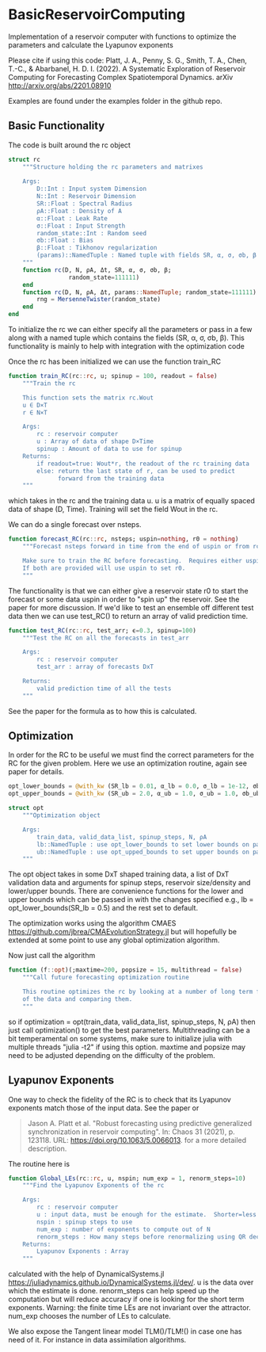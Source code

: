 # BasicReservoirComputing
Implementation of a reservoir computer with functions to optimize the parameters and calculate the Lyapunov exponents

Please cite if using this code:
Platt, J. A., Penny, S. G., Smith, T. A., Chen, T.-C., & Abarbanel, H. D. I. (2022). A Systematic Exploration of Reservoir Computing for Forecasting Complex Spatiotemporal Dynamics. arXiv http://arxiv.org/abs/2201.08910

Examples are found under the examples folder in the github repo.

## Basic Functionality
The code is built around the rc object

```Julia
struct rc 
    """Structure holding the rc parameters and matrixes
    
    Args:
        D::Int : Input system Dimension
        N::Int : Reservoir Dimension
        SR::Float : Spectral Radius
        ρA::Float : Density of A
        α::Float : Leak Rate
        σ::Float : Input Strength
        random_state::Int : Random seed
        σb::Float : Bias
        β::Float : Tikhonov regularization
        (params)::NamedTuple : Named tuple with fields SR, α, σ, σb, β
    """
    function rc(D, N, ρA, Δt, SR, α, σ, σb, β;
                 random_state=111111)
    end
    function rc(D, N, ρA, Δt, params::NamedTuple; random_state=111111)
        rng = MersenneTwister(random_state)
    end
end
```
To initialize the rc we can either specify all the parameters or pass in a few along with a named tuple which contains the fields (SR, α, σ, σb, β).  This functionality is mainly to help with integration with the optimization code

Once the rc has been initialized we can use the function train_RC
```Julia
function train_RC(rc::rc, u; spinup = 100, readout = false)
    """Train the rc

    This function sets the matrix rc.Wout
    u ∈ D×T
    r ∈ N×T

    Args:
        rc : reservoir computer
        u : Array of data of shape D×Time
        spinup : Amount of data to use for spinup
    Returns:
        if readout=true: Wout*r, the readout of the rc training data
        else: return the last state of r, can be used to predict
              forward from the training data 
    """
```
which takes in the rc and the training data u.  u is a matrix of equally spaced data of shape (D, Time).  Training will set the field Wout in the rc.

We can do a single forecast over nsteps.
```Julia
function forecast_RC(rc::rc, nsteps; uspin=nothing, r0 = nothing)
    """Forecast nsteps forward in time from the end of uspin or from rc state r0

    Make sure to train the RC before forecasting.  Requires either uspin or r0.
    If both are provided will use uspin to set r0.
    """
```
The functionality is that we can either give a reservoir state r0 to start the forecast or some data uspin in order to "spin up" the reservoir.  See the paper for more discussion.  If we'd like to test an ensemble off different test data then we can use test_RC() to return an array of valid prediction time.
```Julia
function test_RC(rc::rc, test_arr; ϵ=0.3, spinup=100)
    """Test the RC on all the forecasts in test_arr

    Args:
        rc : reservoir computer
        test_arr : array of forecasts DxT

    Returns:
        valid prediction time of all the tests
    """
```
See the paper for the formula as to how this is calculated.

## Optimization
In order for the RC to be useful we must find the correct parameters for the RC for the given problem.  Here we use an optimization routine, again see paper for details.
```Julia
opt_lower_bounds = @with_kw (SR_lb = 0.01, α_lb = 0.0, σ_lb = 1e-12, σb_lb = 0.0, β_lb = 1e-12)
opt_upper_bounds = @with_kw (SR_ub = 2.0, α_ub = 1.0, σ_ub = 1.0, σb_ub = 4.0, β_ub = 2.0)

struct opt
    """Optimization object

    Args:
        train_data, valid_data_list, spinup_steps, N, ρA
        lb::NamedTuple : use opt_lower_bounds to set lower bounds on params
        ub::NamedTuple : use opt_upped_bounds to set upper bounds on params
    """
```
The opt object takes in some DxT shaped training data, a list of DxT validation data and arguments for spinup steps, reservoir size/density and lower/upper bounds.  There are convenience functions for the lower and upper bounds which can be passed in with the changes specified e.g., lb = opt_lower_bounds(SR_lb = 0.5) and the rest set to default.

The optimization works using the algorithm CMAES <https://github.com/jbrea/CMAEvolutionStrategy.jl> but will hopefully be extended at some point to use any global optimization algorithm.

Now just call the algorithm
```Julia
function (f::opt)(;maxtime=200, popsize = 15, multithread = false)
    """Call future forecasting optimization routine

    This routine optimizes the rc by looking at a number of long term forecasts
    of the data and comparing them.
    """
```
so if optimization = opt(train_data, valid_data_list, spinup_steps, N, ρA) then just call optimization() to get the best parameters.  Multithreading can be a bit temperamental on some systems, make sure to initialize julia with multiple threads "julia -t2" if using this option.  maxtime and popsize may need to be adjusted depending on the difficulty of the problem.

## Lyapunov Exponents
One way to check the fidelity of the RC is to check that its Lyapunov exponents match those of the input data.  See the paper or 
>Jason A. Platt et al. "Robust forecasting using predictive generalized synchronization in reservoir computing". In: Chaos 31 (2021), p. 123118. URL: <https://doi.org/10.1063/5.0066013>.
for a more detailed description.

The routine here is 
```Julia
function Global_LEs(rc::rc, u, nspin; num_exp = 1, renorm_steps=10)
    """Find the Lyapunov Exponents of the rc

    Args:
        rc : reservoir computer
        u : input data, must be enough for the estimate.  Shorter=less accurate
        nspin : spinup steps to use
        num_exp : number of exponents to compute out of N
        renorm_steps : How many steps before renormalizing using QR decomposition
    Returns:
        Lyapunov Exponents : Array
    """
```
calculated with the help of DynamicalSystems.jl <https://juliadynamics.github.io/DynamicalSystems.jl/dev/>.  u is the data over which the estimate is done.  renorm_steps can help speed up the computation but will reduce accuracy if one is looking for the short term exponents.  Warning: the finite time LEs are not invariant over the attractor.  num_exp chooses the number of LEs to calculate.

We also expose the Tangent linear model TLM()/TLM!() in case one has need of it.  For instance in data assimilation algorithms.